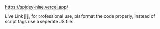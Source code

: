 https://spidey-nine.vercel.app/ <br>

Live Link☝🏻, for professional use, pls format the code properly, instead of script tags use a seperate JS file.
